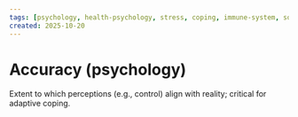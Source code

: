 ```yaml
---
tags: [psychology, health-psychology, stress, coping, immune-system, social-support, personality]
created: 2025-10-20
---
```

# Accuracy (psychology)

Extent to which perceptions (e.g., control) align with reality; critical for adaptive coping.
